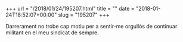 +++
url = "/2018/01/24/195207.html"
title = ""
date = "2018-01-24T18:52:07+00:00"
slug = "195207"
+++

Darrerament no trobe cap motiu per a sentir-me orgullós de continuar militant en el meu sindicat de sempre.

